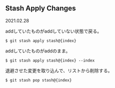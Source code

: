 ## Stash Apply Changes
2021.02.28

addしていたものがaddしていない状態で戻る。
```
$ git stash apply stash@{index}
```
addしていたものがaddのまま。
```
$ git stash apply stash@{index} --index
```
退避させた変更を取り込んで、リストから削除する。
```
$ git stash pop stash@{index}
```